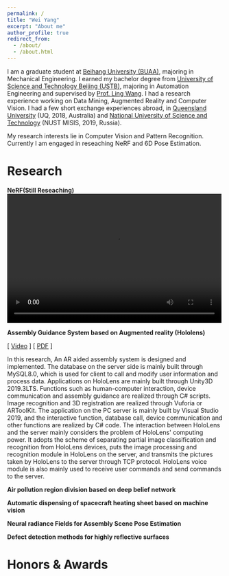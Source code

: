 ```yaml
---
permalink: /
title: "Wei Yang"
excerpt: "About me"
author_profile: true
redirect_from: 
  - /about/
  - /about.html
---
```

I am a graduate student at [Beihang University (BUAA)](https://www.buaa.edu.cn/), majoring in Mechanical Engineering. I earned my bachelor degree from [University of Science and Technology Beijing (USTB)](https://www.ustb.edu.cn/), majoring in Automation Engineering and supervised by [Prof. Ling Wang](http://saee.ustb.edu.cn/quantijiaoshi/2015-05-12/40.html). I had a research experience working on Data Mining, Augmented Reality and Computer Vision. I had a few short exchange experiences abroad, in [Queensland University](https://www.uq.edu.au/) (UQ, 2018, Australia) and [National University of Science and Technology](https://en.misis.ru/) (NUST MISIS, 2019, Russia).

My research interests lie in Computer Vision and Pattern Recognition. Currently I am engaged in reseaching NeRF and 6D Pose Estimation.

Research
======
**NeRF(Still Reseaching)**
<video src="https://www.bilibili.com/video/BV1Ld4y187qg" controls="controls" width="500" height="300">您的浏览器不支持播放该视频！</video>

**Assembly Guidance System based on Augmented reality (Hololens)**

[ [Video](https://www.bilibili.com/video/BV1Ld4y187qg) ] [ [PDF](https://github.com/USTBVEO/veopage.github.io/blob/master/files/Wei%20Yang_Design%20and%20Implementation%20of%20AR%20Aided%20Assembly%20System.pdf) ]

In this research, An AR aided assembly system is designed and implemented. The database on the server side is mainly built through MySQL8.0, which is used for client to call and modify user information and process data. Applications on HoloLens are mainly built through Unity3D 2019.3LTS. Functions such as human-computer interaction, device communication and assembly guidance are realized through C# scripts. Image recognition and 3D registration are realized through Vuforia or ARToolKit. The application on the PC server is mainly built by Visual Studio 2019, and the interactive function, database call, device communication and other functions are realized by C# code. The interaction between HoloLens and the server mainly considers the problem of HoloLens' computing power. It adopts the scheme of separating partial image classification and recognition from HoloLens devices, puts the image processing and recognition module in HoloLens on the server, and transmits the pictures taken by HoloLens to the server through TCP protocol. HoloLens voice module is also mainly used to receive user commands and send commands to the server.

**Air pollution region division based on deep belief network**

**Automatic dispensing of spacecraft heating sheet based on machine vision**

**Neural radiance Fields for Assembly Scene Pose Estimation**

**Defect detection methods for highly reflective surfaces**

Honors & Awards
======
